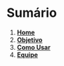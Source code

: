 # Sumário

1. [**Home**](Home)
2. [**Objetivo**](Objetivo)
3. [**Como Usar**](Como-Usar)
4. [**Equipe**](Equipe)
